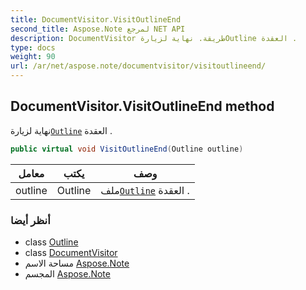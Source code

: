 ```yaml
---
title: DocumentVisitor.VisitOutlineEnd
second_title: Aspose.Note لمرجع NET API
description: DocumentVisitor طريقة. نهاية لزيارةOutline العقدة .
type: docs
weight: 90
url: /ar/net/aspose.note/documentvisitor/visitoutlineend/
---
```

## DocumentVisitor.VisitOutlineEnd method

نهاية لزيارة[`Outline`](../../outline/) العقدة .

```csharp
public virtual void VisitOutlineEnd(Outline outline)
```

| معامل | يكتب | وصف |
| --- | --- | --- |
| outline | Outline | ملف[`Outline`](../../outline/) العقدة . |

### أنظر أيضا

* class [Outline](../../outline/)
* class [DocumentVisitor](../)
* مساحة الاسم [Aspose.Note](../../documentvisitor/)
* المجسم [Aspose.Note](../../../)


